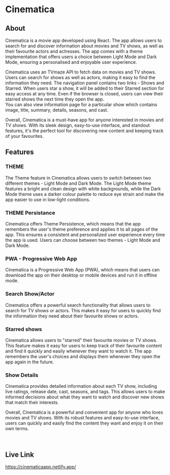 # Cinematica

## About
Cinematica is a movie app developed using React. The app allows users to search for and discover information about movies and TV shows, as well as their favourite actors and actresses. The app comes with a theme implementation that offers users a choice between Light Mode and Dark Mode, ensuring a personalised and enjoyable user experience.

Cinematica uses an TVmaze API to fetch data on movies and TV shows. Users can search for shows as well as actors, making it easy to find the information they need. The navigation panel contains two links - Shows and Starred. When users star a show, it will be added to their Starred section for easy access at any time. Even if the browser is closed, users can view their starred shows the next time they open the app.  
You can also view information page for a particular show which contains image, title, summary, details, seasons, and cast.

Overall, Cinematica is a must-have app for anyone interested in movies and TV shows. With its sleek design, easy-to-use interface, and standout features, it's the perfect tool for discovering new content and keeping track of your favourites.
<br>

## Features
### THEME
The Theme feature in Cinematica allows users to switch between two different themes - Light Mode and Dark Mode. The Light Mode theme features a bright and clean design with white backgrounds, while the Dark Mode theme uses a darker colour palette to reduce eye strain and make the app easier to use in low-light conditions.


### THEME Persistance
Cinematica offers Theme Persistence, which means that the app remembers the user's theme preference and applies it to all pages of the app. This ensures a consistent and personalized user experience every time the app is used. Users can choose between two themes - Light Mode and Dark Mode.


### PWA - Progressive Web App
Cinematica is a Progressive Web App (PWA), which means that users can download the app on their desktop or mobile devices and run it in offline mode. 

### Search Show/Actor
Cinematica offers a powerful search functionality that allows users to search for TV shows or actors. This makes it easy for users to quickly find the information they need about their favourite shows or actors.

### Starred shows
Cinematica allows users to "starred" their favourite movies or TV shows. This feature makes it easy for users to keep track of their favourite content and find it quickly and easily whenever they want to watch it. The app remembers the user's choices and displays them whenever they open the app again in the future.

### Show Details
Cinematica provides detailed information about each TV show, including live ratings, release date, cast, seasons, and tags. This allows users to make informed decisions about what they want to watch and discover new shows that match their interests.

Overall, Cinematica is a powerful and convenient app for anyone who loves movies and TV shows. With its robust features and easy-to-use interface, users can quickly and easily find the content they want and enjoy it on their own terms.

<br>


## Live Link
https://cinematicaapp.netlify.app/




 
